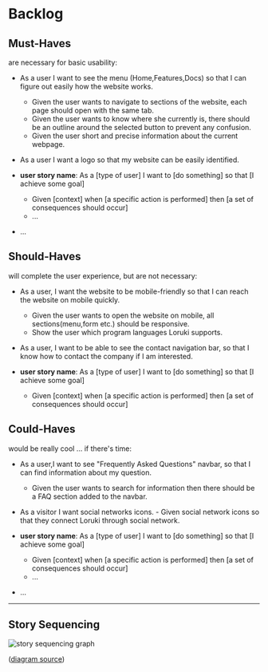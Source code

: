 # Backlog

## Must-Haves

are necessary for basic usability:

- As a user I want to see the menu (Home,Features,Docs) so that I can figure out easily how the website works.
  - Given the user wants to navigate to sections of the website, each page should open with the same tab.
  - Given the user wants to know where she currently is, there should be an outline around the selected button to prevent any confusion.
  - Given the user short and precise information about the current webpage.
- As a user I want a logo so that my website can be easily identified.
   
- **user story name**: As a [type of user] I want to [do something] so that [I achieve some goal]
  - Given [context] when [a specific action is performed] then [a set of consequences should occur]
  - ...
- ...

## Should-Haves

will complete the user experience, but are not necessary:

- As a user, I want the website to be mobile-friendly so that I can reach the website on mobile quickly.
  - Given the user wants to open the website on mobile, all sections(menu,form etc.) should be responsive.
  - Show the user which program languages Loruki supports.
- As a user, I want to be able to see the contact navigation bar, so that I know how to contact the company if I am interested.
  
- **user story name**: As a [type of user] I want to [do something] so that [I achieve some goal]
  - Given [context] when [a specific action is performed] then [a set of consequences should occur]



## Could-Haves

would be really cool ... if there's time:

- As a user,I want to see "Frequently Asked Questions" navbar, so that I can find information about my question.
  - Given the user wants to search for information then there should be a FAQ section added to the navbar.
- As a visitor I want social networks icons.
  - Given social network icons so that they connect Loruki through social network.

- **user story name**: As a [type of user] I want to [do something] so that [I achieve some goal]
  - Given [context] when [a specific action is performed] then [a set of consequences should occur]
  - ...
- ...

---

## Story Sequencing

![story sequencing graph](https://github.com/HackYourFutureBelgium/incremental-development/blob/master/planning-and-collaborating/example-all-about-trees/planning/story-sequencing-graph.svg)

([diagram source](https://excalidraw.com/#json=5492536709742592,eehelCbxb4yj2n5D3cTn1g))
